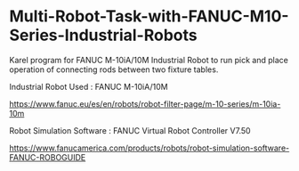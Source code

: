 # Multi-Robot-Task-with-FANUC-M10-Series-Industrial-Robots
Karel program for FANUC M-10iA/10M Industrial Robot to run pick and place operation of connecting rods between two fixture tables.

Industrial Robot Used : FANUC M-10iA/10M

https://www.fanuc.eu/es/en/robots/robot-filter-page/m-10-series/m-10ia-10m

Robot Simulation Software : FANUC Virtual Robot Controller V7.50

https://www.fanucamerica.com/products/robots/robot-simulation-software-FANUC-ROBOGUIDE
